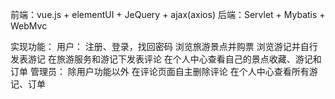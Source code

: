 前端：vue.js + elementUI + JeQuery + ajax(axios)
后端：Servlet + Mybatis + WebMvc

实现功能：
用户：
注册、登录，找回密码
浏览旅游景点并购票
浏览游记并自行发表游记
在旅游服务和游记下发表评论
在个人中心查看自己的景点收藏、游记和订单
管理员：
除用户功能以外
在评论页面自主删除评论
在个人中心查看所有游记、订单
